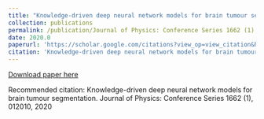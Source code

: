 ```yaml
---
title: "Knowledge-driven deep neural network models for brain tumour segmentation"
collection: publications
permalink: /publication/Journal of Physics: Conference Series 1662 (1), 012010, 2020-Knowledge-driven deep neural network models for brain tumour segmentation
date: 2020.0
paperurl: 'https://scholar.google.com/citations?view_op=view_citation&hl=en&user=CVvowJAAAAAJ&pagesize=100&citation_for_view=CVvowJAAAAAJ:R3hNpaxXUhUC'
citation: 'Knowledge-driven deep neural network models for brain tumour segmentation. Journal of Physics: Conference Series 1662 (1), 012010, 2020'
---
```

[Download paper here](https://scholar.google.com/citations?view_op=view_citation&hl=en&user=CVvowJAAAAAJ&pagesize=100&citation_for_view=CVvowJAAAAAJ:R3hNpaxXUhUC)

Recommended citation: Knowledge-driven deep neural network models for brain tumour segmentation. Journal of Physics: Conference Series 1662 (1), 012010, 2020